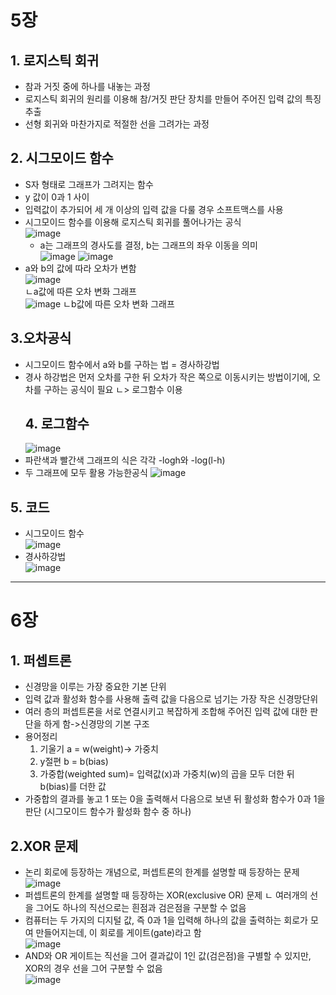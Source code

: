 # 5장
## 1. 로지스틱 회귀
- 참과 거짓 중에 하나를 내놓는 과정
- 로지스틱 회귀의 원리를 이용해 참/거짓 판단 장치를 만들어 주어진 입력 값의 특징 추출
- 선형 회귀와 마찬가지로 적절한 선을 그려가는 과정
## 2. 시그모이드 함수
- S자 형태로 그래프가 그려지는 함수
- y 값이 0과 1 사이
- 입력값이 추가되어 세 개 이상의 입력 값을 다룰 경우 소프트맥스를 사용
- 시그모이드 함수를 이용해 로지스틱 회귀를 풀어나가는 공식  
  ![image](https://github.com/sejongsmarcle/2024_Winter_Ai_study/assets/128311918/9d7462e3-1670-4269-a6cf-2cc80284a3ca)
  - a는 그래프의 경사도를 결정, b는 그래프의 좌우 이동을 의미  
![image](https://github.com/sejongsmarcle/2024_Winter_Ai_study/assets/128311918/238447e8-6e69-4de5-9ee2-a3cb344687a2) ![image](https://github.com/sejongsmarcle/2024_Winter_Ai_study/assets/128311918/99426b07-76d6-4f0e-a25f-1fe5e755e473)  
- a와 b의 값에 따라 오차가 변함  
![image](https://github.com/sejongsmarcle/2024_Winter_Ai_study/assets/128311918/f99a0080-20f2-496d-bbae-63853099acc4)  
ㄴa값에 따른 오차 변화 그래프  
![image](https://github.com/sejongsmarcle/2024_Winter_Ai_study/assets/128311918/cbd577ea-8a8b-4349-8ecf-54306b491842)
ㄴb값에 따른 오차 변화 그래프
## 3.오차공식
- 시그모이드 함수에서 a와 b를 구하는 법 = 경사하강법
- 경사 하강법은 먼저 오차를 구한 뒤 오차가 작은 쪽으로 이동시키는 방법이기에, 오차를 구하는 공식이 필요
  ㄴ> 로그함수 이용
  ## 4. 로그함수  
  ![image](https://github.com/sejongsmarcle/2024_Winter_Ai_study/assets/128311918/3e4ecb4c-ea99-407a-9bb9-adb3d48de103)
-  파란색과 빨간색 그래프의 식은 각각 -logh와 -log(l-h)
- 두 그래프에 모두 활용 가능한공식
  ![image](https://github.com/sejongsmarcle/2024_Winter_Ai_study/assets/128311918/bcd14242-95a1-4fa4-acc9-0368332710d4)  
## 5. 코드
- 시그모이드 함수  
![image](https://github.com/sejongsmarcle/2024_Winter_Ai_study/assets/128311918/72f81697-4f3e-4925-bab4-309fbdddf4d5)
- 경사하강법  
![image](https://github.com/sejongsmarcle/2024_Winter_Ai_study/assets/128311918/b62b05a6-da3a-44af-a7d0-a288ac9a97f3)  

--- 
# 6장
## 1. 퍼셉트론
- 신경망을 이루는 가장 중요한 기본 단위
- 입력 값과 활성화 함수를 사용해 출력 값을 다음으로 넘기는 가장 작은 신경망단위
- 여러 층의 퍼셉트론을 서로 연결시키고 복잡하게 조합해 주어진 입력 값에 대한 판단을 하게 함->신경망의 기본 구조
- 용어정리
  1. 기울기 a = w(weight)-> 가중치
  2. y절편 b = b(bias)
  3. 가중합(weighted sum)= 입력값(x)과 가중치(w)의 곱을 모두 더한 뒤 b(bias)를 더한 값
- 가중합의 결과를 놓고 1 또는 0을 출력해서 다음으로 보낸 뒤 활성화 함수가 0과 1을 판단 (시그모이드 함수가 활성화 함수 중 하나)
## 2.XOR 문제
- 논리 회로에 등장하는 개념으로, 퍼셉트론의 한계를 설명할 때 등장하는 문제
![image](https://github.com/sejongsmarcle/2024_Winter_Ai_study/assets/128311918/6e4ff0ac-d7f9-4edd-a527-b24e7851ecc5)  
- 퍼셉트론의 한계를 설명할 때 등장하는 XOR(exclusive OR) 문제
ㄴ 여러개의 선을  그어도 하나의 직선으로는 흰점과 검은점을 구분할 수 없음
- 컴퓨터는 두 가지의 디지털 값, 즉 0과 1을 입력해 하나의 값을 출력하는 회로가 모여 만들어지는데, 이 회로를 
게이트(gate)라고 함  
![image](https://github.com/sejongsmarcle/2024_Winter_Ai_study/assets/128311918/3061249e-6b61-4903-a892-374a83043563)  
- AND와 OR 게이트는 직선을 그어 결과값이 1인 값(검은점)을 구별할 수 있지만, XOR의 경우 선을 그어 구분할 수 없음  
![image](https://github.com/sejongsmarcle/2024_Winter_Ai_study/assets/128311918/fa765ae9-7326-420d-ba4d-cc0ed19e04ab)
